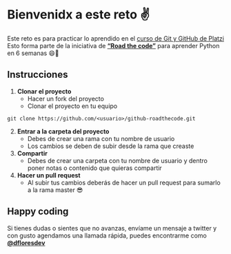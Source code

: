 # Bienvenidx a este reto ✌️

Este reto es para practicar lo aprendido en el [curso de Git y GitHub de Platzi](https://platzi.com/cu[rsos/git-github/)
Esto forma parte de la iniciativa de **[“Road the code”](https://platzi.com/blog/road-to-code-aprende-a-programar-en-seis-semanas/)** para aprender Python en 6 semanas 😄🐍

## Instrucciones

1. **Clonar el proyecto**
   - Hacer un fork del proyecto
   - Clonar el proyecto en tu equipo

```
git clone https://github.com/<usuario>/github-roadthecode.git
```

2. **Entrar a la carpeta del proyecto**
   - Debes de crear una rama con tu nombre de usuario
   - Los cambios se deben de subir desde la rama que creaste
3. **Compartir**
   - Debes de crear una carpeta con tu nombre de usuario y dentro poner notas o contenido que quieras compartir
4. **Hacer un pull request**
   - Al subir tus cambios deberás de hacer un pull request para sumarlo a la rama master 😎

## Happy coding

Si tienes dudas o sientes que no avanzas, envíame un mensaje a twitter y con gusto agendamos una llamada rápida, puedes encontrarme como **[@dfloresdev](https://twitter.com/dfloresdev)**
